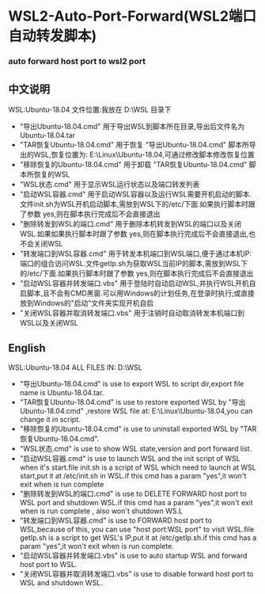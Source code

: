 # WSL2-Auto-Port-Forward(WSL2端口自动转发脚本)
### auto forward host port to wsl2 port

## 中文说明

WSL:Ubuntu-18.04
文件位置:我放在 D:\WSL 目录下

+ "导出Ubuntu-18.04.cmd" 用于导出WSL到脚本所在目录,导出后文件名为Ubuntu-18.04.tar
+ "TAR恢复Ubuntu-18.04.cmd" 用于恢复 "导出Ubuntu-18.04.cmd" 脚本所导出的WSL,恢复位置为: E:\Linux\Ubuntu-18.04,可通过修改脚本修改恢复位置
+ "移除恢复的Ubuntu-18.04.cmd" 用于卸载 "TAR恢复Ubuntu-18.04.cmd" 脚本所恢复的WSL
+ "WSL状态.cmd" 用于显示WSL运行状态以及端口转发列表
+ "启动WSL容器.cmd" 用于启动WSL容器以及运行WSL需要开机启动的脚本.文件init.sh为WSL开机启动脚本,需放到WSL下的/etc/下面.如果执行脚本时跟了参数 yes,则在脚本执行完成后不会直接退出
+ "删除转发到WSL的端口.cmd" 用于删除本机转发到WSL的端口以及关闭WSL.如果如果执行脚本时跟了参数 yes,则在脚本执行完成后不会直接退出,也不会关闭WSL
+ "转发端口到WSL容器.cmd" 用于转发本机端口到WSL端口,便于通过本机IP:端口的组合访问WSL.文件getIp.sh为获取WSL当前IP的脚本,需放到WSL下的/etc/下面.如果执行脚本时跟了参数 yes,则在脚本执行完成后不会直接退出
+ "启动WSL容器并转发端口.vbs" 用于登陆时自动启动WSL,并执行WSL开机自启脚本,且不会有CMD黑窗.可以用Windows的计划任务,在登录时执行;或直接放到Windows的"启动"文件夹实现开机自启
+ "关闭WSL容器并取消转发端口.vbs" 用于注销时自动取消转发本机端口到WSL以及关闭WSL

## English

WSL:Ubuntu-18.04
ALL FILES IN: D:\WSL

+ "导出Ubuntu-18.04.cmd" is use to export WSL to script dir,export file name is Ubuntu-18.04.tar.
+ "TAR恢复Ubuntu-18.04.cmd" is use to restore exported WSL by "导出Ubuntu-18.04.cmd" ,restore WSL file at: E:\Linux\Ubuntu-18.04,you can change it in script.
+ "移除恢复的Ubuntu-18.04.cmd" is use to uninstall exported WSL by "TAR恢复Ubuntu-18.04.cmd".
+ "WSL状态.cmd" is use to show WSL state,version and port forward list.
+ "启动WSL容器.cmd" is use to launch WSL and the init script of WSL when it's start.file init.sh is a script of WSL which need to launch at WSL start,put it at /etc/init.sh in WSL.if this cmd has a param "yes",it won't exit when is run complete
+ "删除转发到WSL的端口.cmd" is use to DELETE FORWARD host port to WSL port and shutdown WSL.if this cmd has a param "yes",it won't exit when is run complete , also won't shutdown WS.L
+ "转发端口到WSL容器.cmd" is use to FORWARD host port to WSL,because of this, you can use "host port:WSL port" to visit WSL.file getIp.sh is a script to get WSL's IP,put it at /etc/getIp.sh.if this cmd has a param "yes",it won't exit when is run complete.
+ "启动WSL容器并转发端口.vbs" is use to auto startup WSL and forward host port to WSL.
+ "关闭WSL容器并取消转发端口.vbs" is use to disable forward host port to WSL and shutdown WSL.
